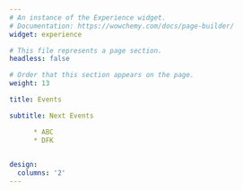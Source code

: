 ```yaml
---
# An instance of the Experience widget.
# Documentation: https://wowchemy.com/docs/page-builder/
widget: experience

# This file represents a page section.
headless: false

# Order that this section appears on the page.
weight: 13

title: Events

subtitle: Next Events

      * ABC
      * DFK
   

design:
  columns: '2'
---
```

